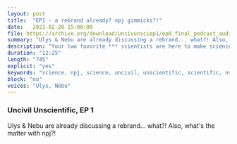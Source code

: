 ```yaml
---
layout: post
title:  "EP1 - a rebrand already? npj gimmicks?!"
date:   2021-02-20 15:00:00
file: https://archive.org/download/uncivunsciep1/ep0_final_podcast_audio.mp3
summary: "Ulys & Nebu are already discussing a rebrand... what?! Also, what's the matter with npj?!"
description: "Your two favorite *** scientists are here to make science cooler, but why are we discussing a rebrand already? Have you heard about npj... yep, what's up with that?!"
duration: "12:25"
length: "745"
explicit: "yes"
keywords: "science, npj, science, uncivil, unscientific, scientific, nsf, nature, nature partner journal, comedy"
block: "no"
voices: "Ulys, Nebu"
---
```

### Uncivil Unscientific, EP 1

Ulys & Nebu are already discussing a rebrand... what?! Also, what's the matter with npj?!
